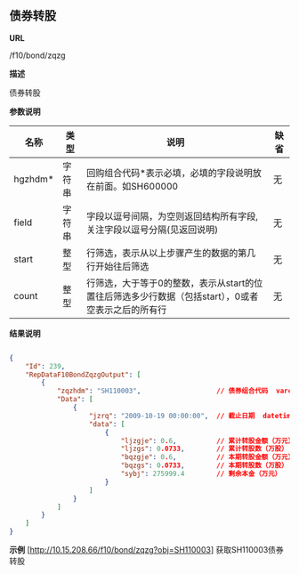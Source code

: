 
## 债券转股    

**URL**

/f10/bond/zqzg

**描述**

债券转股    

**参数说明**

|名称|类型|说明|缺省|
| -------- | -------- | -------- | -------- |
|hgzhdm\*|字符串|回购组合代码\*表示必填，必填的字段说明放在前面。如SH600000|无|
|field|字符串|字段以逗号间隔，为空则返回结构所有字段,关注字段以逗号分隔(见返回说明)|无|
|start|整型|行筛选，表示从以上步骤产生的数据的第几行开始往后筛选|无|
|count|整型|行筛选，大于等于0的整数，表示从start的位置往后筛选多少行数据（包括start），0或者空表示之后的所有行|无|


**结果说明**

```json

{
	"Id": 239,
    "RepDataF10BondZqzgOutput": [
        {
            "zqzhdm": "SH110003",					// 债券组合代码  varchar(15)
            "Data": [
                {
                    "jzrq": "2009-10-19 00:00:00",	// 截止日期  datetime 
                    "data": [
                        {
                            "ljzgje": 0.6,			// 累计转股金额（万元）  numeric(19,4)
                            "ljzgs": 0.0733,		// 累计转股数（万股）  numeric(19,4)  
                            "bqzgje": 0.6,			// 本期转股金额（万元）  numeric(19,4)
                            "bqzgs": 0.0733,		// 本期转股数（万股）  numeric(19,4)
                            "sybj": 275999.4		// 剩余本金（万元）  numeric(19,4)
                        }
                    ]
                }
        	]
    	}
	]
}
```

**示例**
[http://10.15.208.66/f10/bond/zqzg?obj=SH110003]
获取SH110003债券转股
